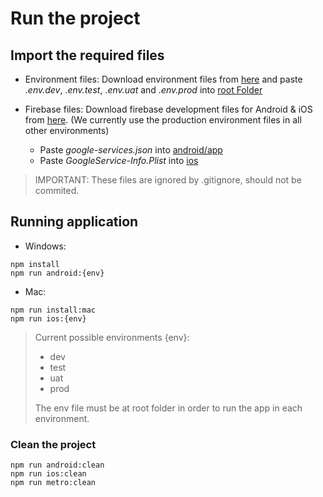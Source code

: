 # Run the project

## Import the required files

- Environment files:
  Download environment files from [here](https://drive.google.com/drive/u/0/folders/1OpPVyA0zE8t3qFnKT0yhgJbI_tdya-2A) and paste
  _.env.dev_, _.env.test_, _.env.uat_ and _.env.prod_ into [root Folder](./)

- Firebase files: Download firebase development files for Android & iOS from [here](https://drive.google.com/drive/u/0/folders/1CkWwfP6mVrgkSmTlZnkne4QxuosXqFd0). (We currently use the production environment files in all other environments)
  - Paste _google-services.json_ into [android/app](android/app)
  - Paste _GoogleService-Info.Plist_ into [ios](ios/)

> IMPORTANT: These files are ignored by .gitignore, should not be commited.

## Running application

- Windows:

```
npm install
npm run android:{env}
```

- Mac:

```
npm run install:mac
npm run ios:{env}
```

> Current possible environments {env}:
>
> - dev
> - test
> - uat
> - prod
>
> The env file must be at root folder in order to run the app in each environment.

### Clean the project

```
npm run android:clean
npm run ios:clean
npm run metro:clean
```

